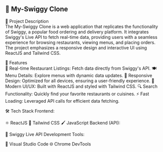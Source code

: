 ## 🍔 My-Swiggy Clone

📝 Project Description <br>
The My-Swiggy Clone is a web application that replicates the functionality of Swiggy, a popular food ordering and delivery platform. It integrates Swiggy's Live API to fetch real-time data, providing users with a seamless experience for browsing restaurants, viewing menus, and placing orders. The project emphasizes a responsive design and interactive UI using ReactJS and Tailwind CSS.

🚀 Features <br>
🛒 Real-time Restaurant Listings: Fetch data directly from Swiggy's API.
🍽️ Menu Details: Explore menus with dynamic data updates.
📱 Responsive Design: Optimized for all devices, ensuring a user-friendly experience.
🎨 Modern UI/UX: Built with ReactJS and styled with Tailwind CSS.
🔍 Search Functionality: Quickly find your favorite restaurants or cuisines.
⚡ Fast Loading: Leveraged API calls for efficient data fetching.

🛠️ Tech Stack
Frontend:

⚛️ ReactJS
🌟 Tailwind CSS
🖌️ JavaScript
Backend (API):

🔗 Swiggy Live API
Development Tools:

🧰 Visual Studio Code
🌐 Chrome DevTools

